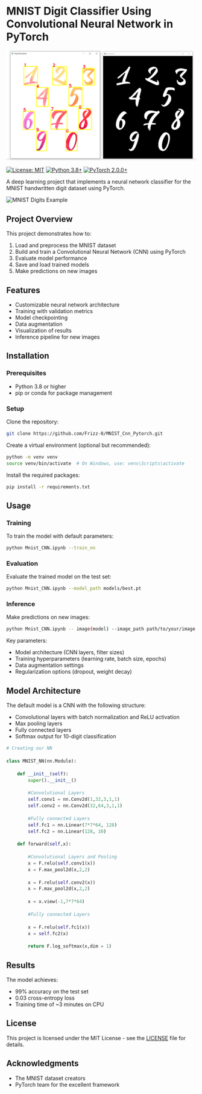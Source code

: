 # MNIST Digit Classifier Using Convolutional Neural Network in PyTorch

![demo](/Demo_Output.png?raw=true "demo")


[![License: MIT](https://img.shields.io/badge/License-MIT-yellow.svg)](https://opensource.org/licenses/MIT)
[![Python 3.8+](https://img.shields.io/badge/python-3.8+-blue.svg)](https://www.python.org/downloads/)
[![PyTorch 2.0.0+](https://img.shields.io/badge/PyTorch-2.0.0+-red.svg)](https://pytorch.org/)

A deep learning project that implements a neural network classifier for the MNIST handwritten digit dataset using PyTorch.

![MNIST Digits Example](https://user-images.githubusercontent.com/123456/mnist-examples.jpg)

## Project Overview

This project demonstrates how to:
1. Load and preprocess the MNIST dataset
2. Build and train a Convolutional Neural Network (CNN) using PyTorch
3. Evaluate model performance
4. Save and load trained models
5. Make predictions on new images

## Features
- Customizable neural network architecture
- Training with validation metrics
- Model checkpointing
- Data augmentation
- Visualization of results
- Inference pipeline for new images

## Installation

### Prerequisites
- Python 3.8 or higher
- pip or conda for package management

### Setup
Clone the repository:
```bash
git clone https://github.com/Frizz-0/MNIST_Cnn_Pytorch.git
```

Create a virtual environment (optional but recommended):
```bash
python -m venv venv
source venv/bin/activate  # On Windows, use: venv\Scripts\activate
```

Install the required packages:
```bash
pip install -r requirements.txt
```



## Usage

### Training
To train the model with default parameters:
```bash
python Mnist_CNN.ipynb --train_nn
```

### Evaluation
Evaluate the trained model on the test set:
```bash
python Mnist_CNN.ipynb --model_path models/best.pt
```

### Inference
Make predictions on new images:
```bash
python Mnist_CNN.ipynb -- image(model) --image_path path/to/your/image.jpg
```

Key parameters:
- Model architecture (CNN layers, filter sizes)
- Training hyperparameters (learning rate, batch size, epochs)
- Data augmentation settings
- Regularization options (dropout, weight decay)

## Model Architecture
The default model is a CNN with the following structure:
- Convolutional layers with batch normalization and ReLU activation
- Max pooling layers
- Fully connected layers
- Softmax output for 10-digit classification

```python
# Creating our NN

class MNIST_NN(nn.Module):

    def __init__(self):
        super().__init__()

        #Convolutional Layers
        self.conv1 = nn.Conv2d(1,32,3,1,1)
        self.conv2 = nn.Conv2d(32,64,3,1,1)

        #Fully connected Layers
        self.fc1 = nn.Linear(7*7*64, 128)
        self.fc2 = nn.Linear(128, 10)

    def forward(self,x):

        #Convolutional Layers and Pooling
        x = F.relu(self.conv1(x))
        x = F.max_pool2d(x,2,2)

        x = F.relu(self.conv2(x))
        x = F.max_pool2d(x,2,2)

        x = x.view(-1,7*7*64)

        #Fully connected Layers

        x = F.relu(self.fc1(x))
        x = self.fc2(x)

        return F.log_softmax(x,dim = 1)
```

## Results
The model achieves:
- 99% accuracy on the test set
- 0.03 cross-entropy loss
- Training time of ~3 minutes on CPU

## License
This project is licensed under the MIT License - see the [LICENSE](LICENSE) file for details.

## Acknowledgments
- The MNIST dataset creators
- PyTorch team for the excellent framework
